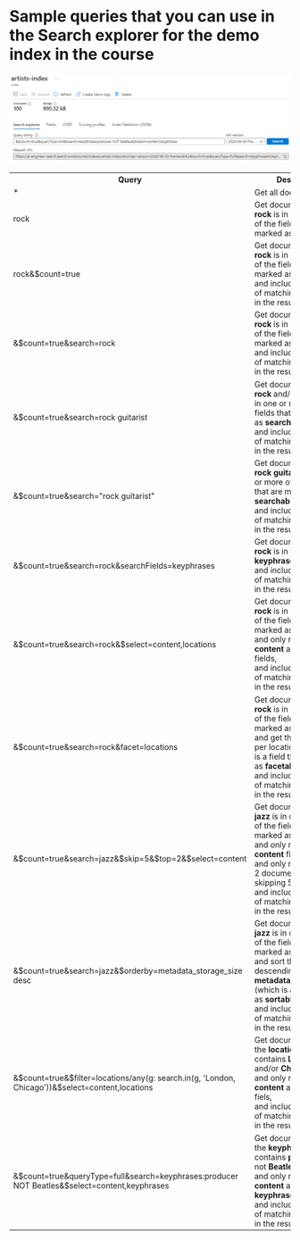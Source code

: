 # Sample queries that you can use in the Search explorer for the demo index in the course

![enter image description here](/search-explorer-samples/readme-search-explorer-screenshot.png)

<table>
  <tr>
  <th>Query</th>
  <th>Description</th>
  </tr>
  <tr>
    <td>*</td>
    <td>Get all documents.</td>
  </tr>
  <tr>
    <td>rock</td>
    <td>Get documents where <b>rock</b> is in one or more of the fields that are marked as <b>searchable</b>.</td>
  </tr>
  <tr>
    <td>rock&$count=true</td>
    <td>Get documents where <b>rock</b> is in one or more of the fields that are marked as <b>searchable</b>, </br> and include the number of matching documents in the result.</td>
  </tr>
  <tr>
    <td>&$count=true&search=rock</td>
    <td>Get documents where <b>rock</b> is in one or more of the fields that are marked as <b>searchable</b>, </br> and include the number of matching documents in the result.</td>
  </tr>
  <tr>
    <td>&$count=true&search=rock guitarist</td>
    <td>Get documents where <b>rock</b> and/or <b>guitarist</b> is in one or more of the fields that are marked as <b>searchable</b>, </br> and include the number of matching documents in the result.</td>
  </tr>
  <tr>
    <td>&$count=true&search="rock guitarist"</td>
    <td>Get documents where <b>rock guitarist</b> is in one or more of the fields that are marked as <b>searchable</b>, </br> and include the number of matching documents in the result.</td>
  </tr>
  <tr>
    <td>&$count=true&search=rock&searchFields=keyphrases</td>
    <td>Get documents where <b>rock</b> is in the <b>keyphrases</b> field, </br> and include the number of matching documents in the result.</td>
  </tr>
  <tr>
    <td>&$count=true&search=rock&$select=content,locations</td>
    <td>Get documents where <b>rock</b> is in one or more of the fields that are marked as <b>searchable</b>, </br> and only return the <b>content</b> and <b>locations</b> fields, </br> and include the number of matching documents in the result.</td>
  </tr>
  <tr>
    <td>&$count=true&search=rock&facet=locations</td>
    <td>Get documents where <b>rock</b> is in one or more of the fields that are marked as <b>searchable</b>, </br> and get the hit count per location (<b>locations</b> is a field that is marked as <b>facetable</b>), </br> and include the number of matching documents in the result.</td>
  </tr>
  <tr>
    <td>&$count=true&search=jazz&$skip=5&$top=2&$select=content</td>
    <td>Get documents where <b>jazz</b> is in one or more of the fields that are marked as <b>searchable</b>, </br> and only return the <b>content</b> field, </br> and only return the top 2 documents after skipping 5, </br> and include the number of matching documents in the result.</td>
  </tr>
  <tr>
    <td>&$count=true&search=jazz&$orderby=metadata_storage_size desc</td>
    <td>Get documents where <b>jazz</b> is in one or more of the fields that are marked as <b>searchable</b>, </br> and sort the results in descending order by <b>metadata_storage_size</b> (which is a field marked as <b>sortable</b>), </br> and include the number of matching documents in the result.</td>
  </tr>
  <tr>
    <td>&$count=true&$filter=locations/any(g: search.in(g, 'London, Chicago'))&$select=content,locations</td>
    <td>Get documents where the <b>locations</b> field contains <b>Londen</b> and/or <b>Chicago</b>, </br> and only return the <b>content</b> and <b>locations</b> fiels, </br> and include the number of matching documents in the result.</td>
  </tr>
  <tr>
    <td>&$count=true&queryType=full&search=keyphrases:producer NOT Beatles&$select=content,keyphrases</td>
    <td>Get documents where the <b>keyphrases</b> field contains <b>producer</b> but not <b>Beatles</b>, </br> and only return the <b>content</b> and <b>keyphrases</b> fiels, </br> and include the number of matching documents in the result.</td>
  </tr>
</table>
